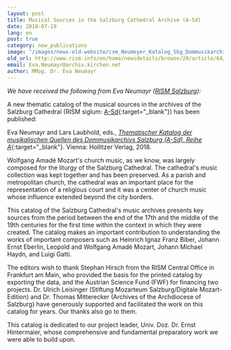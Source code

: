 ```yaml
---
layout: post
title: Musical Sources in the Salzburg Cathedral Archive (A-Sd)
date: 2018-07-19
lang: en
post: true
category: new_publications
image: "/images/news-old-website/csm_Neumeyer_Katalog_Sbg_Dommusikarchiv_bild_a413b1b122.jpg"
old_url: http://www.rism.info/en/home/newsdetails/browse/20/article/64/musical-sources-in-the-salzburg-cathedral-archive-a-sd.html
email: Eva.Neumayr@archiv.kirchen.net
author: MMag. Dr. Eva Neumayr
---
```


_We have received the following from Eva Neumayr ([RISM Salzburg](https://salzburg.rism.info/index.html)):_

A new thematic catalog of the musical sources in the archives of the Salzburg Cathedral (RISM siglum: [A-Sd](https://opac.rism.info/search?View=rism&siglum=A-Sd&Language=en){:target="_blank"}) has been published:

Eva Neumayr and Lars Laubhold, eds., [_Thematischer Katalog der musikalischen Quellen des Dommusikarchivs Salzburg (A-Sd)_, _Reihe A_](http://www.hollitzer.at/wissenschaft/programm/produktdetail/produkt/dommusikarchiv-salzburg-a-sd-thematischer-katalog-der-musikalischen-quellen-reihe-a/backPID/uebersicht-2.html){:target="_blank"}. Vienna: Hollitzer Verlag, 2018.

Wolfgang Amadé Mozart's church music, as we know, was largely composed for the liturgy of the Salzburg Cathedral. The cathedral's music collection was kept together and has been preserved. As a parish and metropolitan church, the cathedral was an important place for the representation of a religious court and it was a center of church music whose influence extended beyond the city borders.

This catalog of the Salzburg Cathedral's music archives presents key sources from the period between the end of the 17th and the middle of the 19th centuries for the first time within the context in which they were created. The catalog makes an important contribution to understanding the works of important composers such as Heinrich Ignaz Franz Biber, Johann Ernst Eberlin, Leopold and Wolfgang Amadé Mozart, Johann Michael Haydn, and Luigi Gatti.

The editors wish to thank Stephan Hirsch from the RISM Central Office in Frankfurt am Main, who provided the basis for the printed catalog by exporting the data, and the Austrian Science Fund (FWF) for financing two projects. Dr. Ulrich Leisinger (Stiftung Mozarteum Salzburg/Digitale Mozart-Edition) and Dr. Thomas Mitterecker (Archives of the Archdiocese of Salzburg) have generously supported and facilitated the work on this catalog for years. Our thanks also go to them.

This catalog is dedicated to our project leader, Univ. Doz. Dr. Ernst Hintermaier, whose comprehensive and fundamental preparatory work we were able to build upon.
